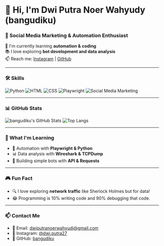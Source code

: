 
# 👋 Hi, I'm Dwi Putra Noer Wahyudy (bangudiku)  
### 🚀 Social Media Marketing & Automation Enthusiast  

🌱 I'm currently learning **automation & coding**  
📚 I love exploring **bot development and data analysis**  
📫 Reach me: [Instagram](https://instagram.com/dwiputra27) | [GitHub](https://github.com/bangudiku)  

---

### 🛠️ Skills
![Python](https://img.shields.io/badge/-Python-3776AB?logo=python&logoColor=white&style=for-the-badge)
![HTML](https://img.shields.io/badge/-HTML-E34F26?logo=html5&logoColor=white&style=for-the-badge)
![CSS](https://img.shields.io/badge/-CSS-1572B6?logo=css3&logoColor=white&style=for-the-badge)
![Playwright](https://img.shields.io/badge/-Playwright-2D2E83?logo=playwright&logoColor=white&style=for-the-badge)
![Social Media Marketing](https://img.shields.io/badge/-Social%20Media%20Marketing-FF5733?style=for-the-badge)

---

### 📊 GitHub Stats
![bangudiku's GitHub Stats](https://github-readme-stats.vercel.app/api?username=bangudiku&show_icons=true&theme=radical)
![Top Langs](https://github-readme-stats.vercel.app/api/top-langs/?username=bangudiku&layout=compact&theme=radical)

---


### 🌱 What I'm Learning
- 🔄 Automation with **Playwright & Python**  
- 📊 Data analysis with **Wireshark & TCPDump**  
- 🤖 Building simple bots with **API & Requests**  

---

### 🎮 Fun Fact
- 🔍 I love exploring **network traffic** like Sherlock Holmes but for data!  
- 😂 Programming is 10% writing code and 90% debugging that code.  

---

### 📫 Contact Me
- 📧 Email: [dwiputranoerwahyudi@gmail.com](mailto:dwiputranoerwahyudi@gmail.com)  
- 📱 Instagram: [@dwi.putra27](https://instagram.com/dwi.putra27)  
- 🐙 GitHub: [bangudiku](https://github.com/bangudiku)  
